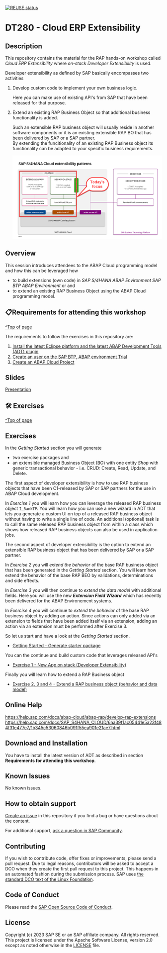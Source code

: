 [![REUSE status](https://api.reuse.software/badge/github.com/SAP-samples/teched2024-DT280)](https://api.reuse.software/info/github.com/SAP-samples/teched2024-DT280)

# DT280 - Cloud ERP Extensibility

## Description

This repository contains the material for the RAP hands-on workshop called _Cloud ERP Extensibility_ where _on-stack Developer Extensibility_ is used.  

Developer extensibility as defined by SAP basically encompasses two activities 

1. Develop custom code to implement your own business logic.   

   Here you can make use of existing API's from SAP that have been released for that purpose.
   
3. Extend an existing RAP Business Object so that additional business functionality is added.

   Such an extensible RAP business object will usually reside in another software components or it is an existing extensible RAP BO that has been delivered by SAP or a SAP partner.  
   By extending the funcitionality of an existing RAP Business object its functionality can be adapted to your specific business requirements.

   ![S4 HANA Cloud Extensibility Options](images/Scenario_Overview.png)

## Overview

This session introduces attendees to the ABAP Cloud programming model and how this can be leveraged how
- to build extensions (own code) in _SAP S/4HANA ABAP Environment_ _SAP BTP ABAP Environment_ or and  
- to extend an existing RAP Business Object using the ABAP Cloud programming model.   

## 📋Requirements for attending this workshop 
[^Top of page](#)

The requirements to follow the exercises in this repository are:  

1. [Install the latest Eclipse platform and the latest ABAP Development Tools (ADT) plugin](https://developers.sap.com/tutorials/abap-install-adt.html)  
2. [Create an user on the SAP BTP, ABAP environment Trial](https://developers.sap.com/tutorials/abap-environment-trial-onboarding.html)   
3. [Create an ABAP Cloud Project](https://developers.sap.com/tutorials/abap-environment-create-abap-cloud-project.html)  

## Slides
[Presentation](https://github.com/SAP-samples/abap-platform-rap630/blob/main/slides/RAP630_RAP_Extensibility_2405.pdf) 

## 🛠 Exercises
[^Top of page](#)

## Exercises

In the _Getting Started_ section you will generate 
- two exercise packages and
- an extensible managed Business Object (BO) with one entity _Shop_ with generic transactional behavior - i.e. CRUD: Create, Read, Update, and Delete. 

The first aspect of developer extensibility is how to use RAP business objects that have been C1-released by SAP or SAP partners for the use in ABAP Cloud development.   

In _Exercise 1_ you will learn how you can leverage the released RAP business object `I_BankTP`. You will learn how you can use a new wizard in ADT that lets you generate a custom UI on top of a released RAP business object without having to write a single line of code. An additional (optional) task is to call the same released RAP business object from within a class which shows how released RAP business objects can also be used in application jobs.

The second aspect of developer extensibility is the option to extend an extensible RAP business object that has been delivered by SAP or a SAP partner.  

In _Exercise 2_ you will _extend the behavior_ of the base RAP business object that has been generated in the _Getting Started_ section. You will learn how extend the behavior of the base RAP BEO by validations, determinations and side effects. 

In _Exercise 3_ you will then continue to _extend the data model_ with additional fields. Here you will use the new **_Extension Field Wizard_** which has recently been delivered for the ABAP Environement systems.  

In _Exercise 4_ you will continue to _extend the behavior_ of the base RAP business object by adding an action. Since actions can only added via an extension to fields that have been added itself via an extension, adding an action via an extension must be performed after Exercise 3.   

So let us start and have a look at the _Getting Started_ section.

   - [Getting Started - Generate starter package](exercises/ex0/)   

You can the continue and build custom code that leverages released API's

   -  [Exercise 1 - New App on stack (Developer Extensibility)](exercises/ex1/)   

Finally you will learn how to extend a RAP Business object   

   - [Exercise 2, 3 and 4 - Extend a RAP business object (behavior and data model)](exercises/ex2/README_235.md)   

## Online Help

https://help.sap.com/docs/abap-cloud/abap-rap/develop-rap-extensions
https://help.sap.com/docs/SAP_S4HANA_CLOUD/6aa39f1ac05441e5a23f484f31e477e7/1b345c53060846b091f55ea901e21ae7.html

## Download and Installation

You have to install the latest version of ADT as described in section **Requirements for attending this workshop**.  

## Known Issues

No known issues.  

## How to obtain support

[Create an issue](https://github.com/SAP-samples/teched2024-DT280/issues) in this repository if you find a bug or have questions about the content.
 
For additional support, [ask a question in SAP Community](https://answers.sap.com/questions/ask.html).

## Contributing
If you wish to contribute code, offer fixes or improvements, please send a pull request. Due to legal reasons, contributors will be asked to accept a DCO when they create the first pull request to this project. This happens in an automated fashion during the submission process. SAP uses [the standard DCO text of the Linux Foundation](https://developercertificate.org/).

## Code of Conduct
Please read the [SAP Open Source Code of Conduct](https://github.com/SAP-samples/.github/blob/main/CODE_OF_CONDUCT.md).

## License
Copyright (c) 2023 SAP SE or an SAP affiliate company. All rights reserved. This project is licensed under the Apache Software License, version 2.0 except as noted otherwise in the [LICENSE](LICENSE) file.

